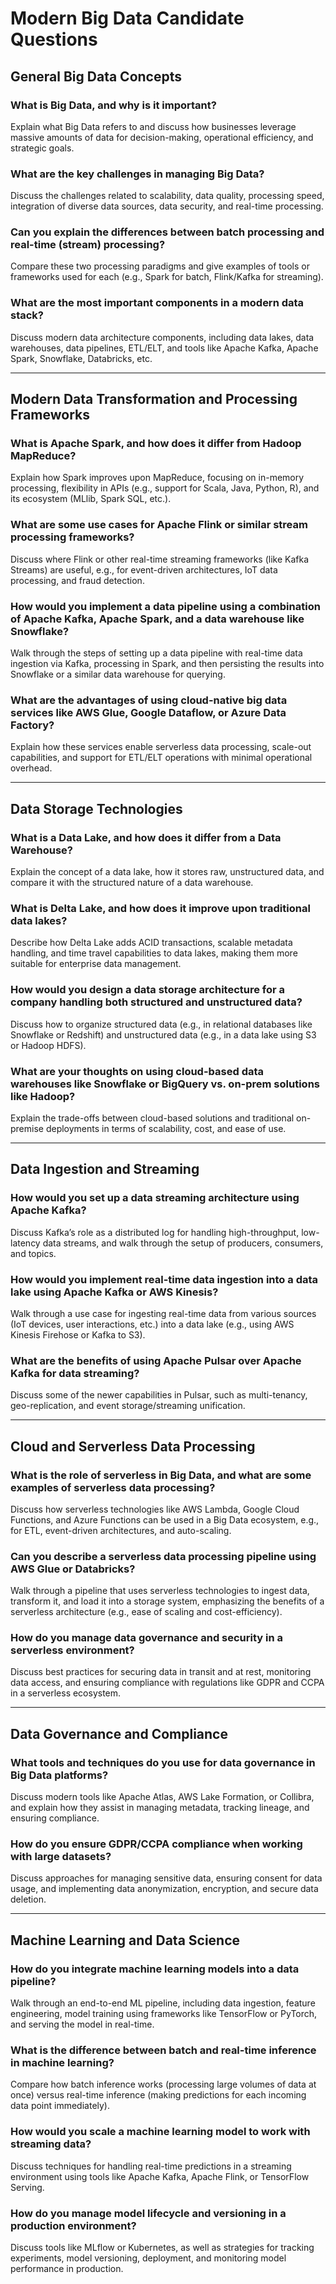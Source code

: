 # Modern Big Data Candidate Questions

## General Big Data Concepts

### What is Big Data, and why is it important?
Explain what Big Data refers to and discuss how businesses leverage massive amounts of data for decision-making, operational efficiency, and strategic goals.

### What are the key challenges in managing Big Data?
Discuss the challenges related to scalability, data quality, processing speed, integration of diverse data sources, data security, and real-time processing.

### Can you explain the differences between batch processing and real-time (stream) processing?
Compare these two processing paradigms and give examples of tools or frameworks used for each (e.g., Spark for batch, Flink/Kafka for streaming).

### What are the most important components in a modern data stack?
Discuss modern data architecture components, including data lakes, data warehouses, data pipelines, ETL/ELT, and tools like Apache Kafka, Apache Spark, Snowflake, Databricks, etc.

---

## Modern Data Transformation and Processing Frameworks

### What is Apache Spark, and how does it differ from Hadoop MapReduce?
Explain how Spark improves upon MapReduce, focusing on in-memory processing, flexibility in APIs (e.g., support for Scala, Java, Python, R), and its ecosystem (MLlib, Spark SQL, etc.).

### What are some use cases for Apache Flink or similar stream processing frameworks?
Discuss where Flink or other real-time streaming frameworks (like Kafka Streams) are useful, e.g., for event-driven architectures, IoT data processing, and fraud detection.

### How would you implement a data pipeline using a combination of Apache Kafka, Apache Spark, and a data warehouse like Snowflake?
Walk through the steps of setting up a data pipeline with real-time data ingestion via Kafka, processing in Spark, and then persisting the results into Snowflake or a similar data warehouse for querying.

### What are the advantages of using cloud-native big data services like AWS Glue, Google Dataflow, or Azure Data Factory?
Explain how these services enable serverless data processing, scale-out capabilities, and support for ETL/ELT operations with minimal operational overhead.

---

## Data Storage Technologies

### What is a Data Lake, and how does it differ from a Data Warehouse?
Explain the concept of a data lake, how it stores raw, unstructured data, and compare it with the structured nature of a data warehouse.

### What is Delta Lake, and how does it improve upon traditional data lakes?
Describe how Delta Lake adds ACID transactions, scalable metadata handling, and time travel capabilities to data lakes, making them more suitable for enterprise data management.

### How would you design a data storage architecture for a company handling both structured and unstructured data?
Discuss how to organize structured data (e.g., in relational databases like Snowflake or Redshift) and unstructured data (e.g., in a data lake using S3 or Hadoop HDFS).

### What are your thoughts on using cloud-based data warehouses like Snowflake or BigQuery vs. on-prem solutions like Hadoop?
Explain the trade-offs between cloud-based solutions and traditional on-premise deployments in terms of scalability, cost, and ease of use.

---

## Data Ingestion and Streaming

### How would you set up a data streaming architecture using Apache Kafka?
Discuss Kafka’s role as a distributed log for handling high-throughput, low-latency data streams, and walk through the setup of producers, consumers, and topics.

### How would you implement real-time data ingestion into a data lake using Apache Kafka or AWS Kinesis?
Walk through a use case for ingesting real-time data from various sources (IoT devices, user interactions, etc.) into a data lake (e.g., using AWS Kinesis Firehose or Kafka to S3).

### What are the benefits of using Apache Pulsar over Apache Kafka for data streaming?
Discuss some of the newer capabilities in Pulsar, such as multi-tenancy, geo-replication, and event storage/streaming unification.

---

## Cloud and Serverless Data Processing

### What is the role of serverless in Big Data, and what are some examples of serverless data processing?
Discuss how serverless technologies like AWS Lambda, Google Cloud Functions, and Azure Functions can be used in a Big Data ecosystem, e.g., for ETL, event-driven architectures, and auto-scaling.

### Can you describe a serverless data processing pipeline using AWS Glue or Databricks?
Walk through a pipeline that uses serverless technologies to ingest data, transform it, and load it into a storage system, emphasizing the benefits of a serverless architecture (e.g., ease of scaling and cost-efficiency).

### How do you manage data governance and security in a serverless environment?
Discuss best practices for securing data in transit and at rest, monitoring data access, and ensuring compliance with regulations like GDPR and CCPA in a serverless ecosystem.

---

## Data Governance and Compliance

### What tools and techniques do you use for data governance in Big Data platforms?
Discuss modern tools like Apache Atlas, AWS Lake Formation, or Collibra, and explain how they assist in managing metadata, tracking lineage, and ensuring compliance.

### How do you ensure GDPR/CCPA compliance when working with large datasets?
Discuss approaches for managing sensitive data, ensuring consent for data usage, and implementing data anonymization, encryption, and secure data deletion.

---

## Machine Learning and Data Science

### How do you integrate machine learning models into a data pipeline?
Walk through an end-to-end ML pipeline, including data ingestion, feature engineering, model training using frameworks like TensorFlow or PyTorch, and serving the model in real-time.

### What is the difference between batch and real-time inference in machine learning?
Compare how batch inference works (processing large volumes of data at once) versus real-time inference (making predictions for each incoming data point immediately).

### How would you scale a machine learning model to work with streaming data?
Discuss techniques for handling real-time predictions in a streaming environment using tools like Apache Kafka, Apache Flink, or TensorFlow Serving.

### How do you manage model lifecycle and versioning in a production environment?
Discuss tools like MLflow or Kubernetes, as well as strategies for tracking experiments, model versioning, deployment, and monitoring model performance in production.
